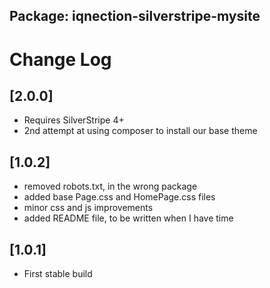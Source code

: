 ## Package: iqnection-silverstripe-mysite
# Change Log

## [2.0.0]
- Requires SilverStripe 4+
- 2nd attempt at using composer to install our base theme

## [1.0.2]
- removed robots.txt, in the wrong package
- added base Page.css and HomePage.css files
- minor css and js improvements
- added README file, to be written when I have time


## [1.0.1]
- First stable build